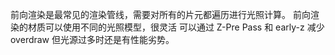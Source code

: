 前向渲染是最常见的渲染管线，需要对所有的片元都遍历进行光照计算。
前向渲染的材质可以使用不同的光照模型，很灵活
可以通过 Z-Pre Pass 和 early-z 减少 overdraw
但光源过多时还是有性能劣势。